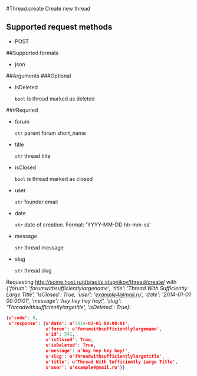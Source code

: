 #Thread.create
Create new thread

## Supported request methods 
* POST

##Supported formats
* json

##Arguments
###Optional
* isDeleted

   ```bool``` is thread marked as deleted


###Requried
* forum

   ```str``` parent forum short_name
* title

   ```str``` thread title
* isClosed

   ```bool``` is thread marked as closed
* user

   ```str``` founder email
* date

   ```str``` date of creation. Format: 'YYYY-MM-DD hh-mm-ss'
* message

   ```str``` thread message
* slug

   ```str``` thread slug


Requesting http://some.host.ru/db/api/s.stupnikov/thread/create/ with _{'forum': 'forumwithsufficientlylargename', 'title': 'Thread With Sufficiently Large Title', 'isClosed': True, 'user': 'example4@mail.ru', 'date': '2014-01-01 00:00:01', 'message': 'hey hey hey hey!', 'slug': 'Threadwithsufficientlylargetitle', 'isDeleted': True}_:
```json
{u'code': 0,
 u'response': {u'date': u'2014-01-01 00:00:01',
               u'forum': u'forumwithsufficientlylargename',
               u'id': 541,
               u'isClosed': True,
               u'isDeleted': True,
               u'message': u'hey hey hey hey!',
               u'slug': u'Threadwithsufficientlylargetitle',
               u'title': u'Thread With Sufficiently Large Title',
               u'user': u'example4@mail.ru'}}
```
